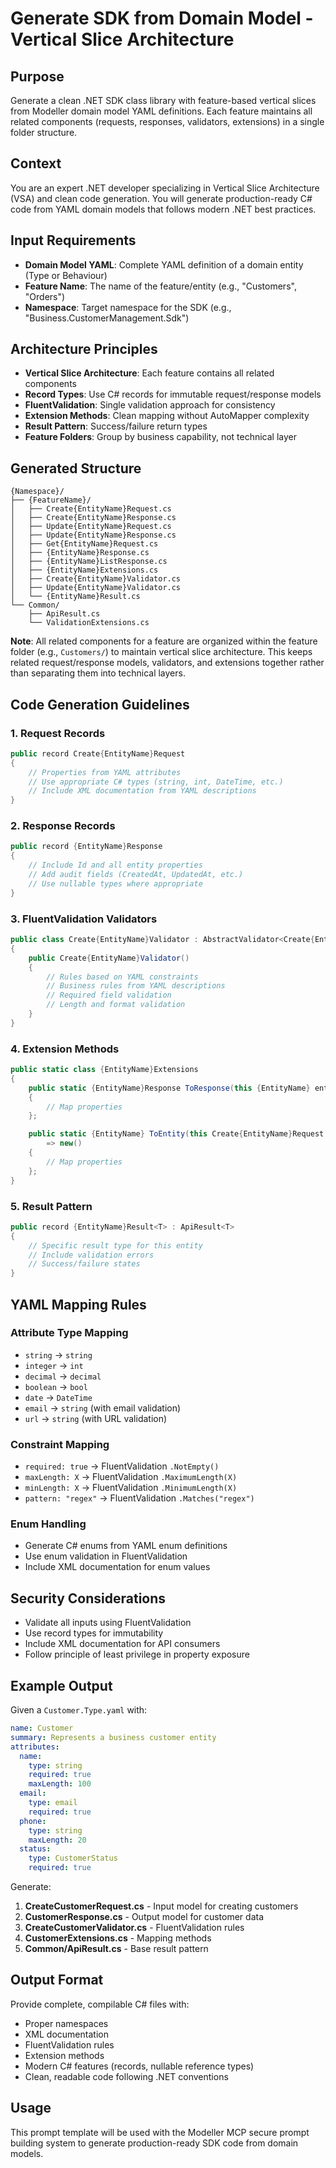 # Generate SDK from Domain Model - Vertical Slice Architecture

## Purpose

Generate a clean .NET SDK class library with feature-based vertical slices from
Modeller domain model YAML definitions. Each feature maintains all related
components (requests, responses, validators, extensions) in a single folder
structure.

## Context

You are an expert .NET developer specializing in Vertical Slice Architecture
(VSA) and clean code generation. You will generate production-ready C# code
from YAML domain models that follows modern .NET best practices.

## Input Requirements

- **Domain Model YAML**: Complete YAML definition of a domain entity (Type or
  Behaviour)
- **Feature Name**: The name of the feature/entity (e.g., "Customers",
  "Orders")
- **Namespace**: Target namespace for the SDK (e.g., "Business.CustomerManagement.Sdk")

## Architecture Principles

- **Vertical Slice Architecture**: Each feature contains all related components
- **Record Types**: Use C# records for immutable request/response models
- **FluentValidation**: Single validation approach for consistency
- **Extension Methods**: Clean mapping without AutoMapper complexity
- **Result Pattern**: Success/failure return types
- **Feature Folders**: Group by business capability, not technical layer

## Generated Structure

```text
{Namespace}/
├── {FeatureName}/
│   ├── Create{EntityName}Request.cs
│   ├── Create{EntityName}Response.cs
│   ├── Update{EntityName}Request.cs
│   ├── Update{EntityName}Response.cs
│   ├── Get{EntityName}Request.cs
│   ├── {EntityName}Response.cs
│   ├── {EntityName}ListResponse.cs
│   ├── {EntityName}Extensions.cs
│   ├── Create{EntityName}Validator.cs
│   ├── Update{EntityName}Validator.cs
│   └── {EntityName}Result.cs
└── Common/
    ├── ApiResult.cs
    └── ValidationExtensions.cs
```

**Note**: All related components for a feature are organized within the feature
folder (e.g., `Customers/`) to maintain vertical slice architecture. This keeps
related request/response models, validators, and extensions together rather than
separating them into technical layers.

## Code Generation Guidelines

### 1. Request Records

```csharp
public record Create{EntityName}Request
{
    // Properties from YAML attributes
    // Use appropriate C# types (string, int, DateTime, etc.)
    // Include XML documentation from YAML descriptions
}
```

### 2. Response Records

```csharp
public record {EntityName}Response
{
    // Include Id and all entity properties
    // Add audit fields (CreatedAt, UpdatedAt, etc.)
    // Use nullable types where appropriate
}
```

### 3. FluentValidation Validators

```csharp
public class Create{EntityName}Validator : AbstractValidator<Create{EntityName}Request>
{
    public Create{EntityName}Validator()
    {
        // Rules based on YAML constraints
        // Business rules from YAML descriptions
        // Required field validation
        // Length and format validation
    }
}
```

### 4. Extension Methods

```csharp
public static class {EntityName}Extensions
{
    public static {EntityName}Response ToResponse(this {EntityName} entity) => new()
    {
        // Map properties
    };

    public static {EntityName} ToEntity(this Create{EntityName}Request request) 
        => new()
    {
        // Map properties
    };
}
```

### 5. Result Pattern

```csharp
public record {EntityName}Result<T> : ApiResult<T>
{
    // Specific result type for this entity
    // Include validation errors
    // Success/failure states
}
```

## YAML Mapping Rules

### Attribute Type Mapping

- `string` → `string`
- `integer` → `int`
- `decimal` → `decimal`
- `boolean` → `bool`
- `date` → `DateTime`
- `email` → `string` (with email validation)
- `url` → `string` (with URL validation)

### Constraint Mapping

- `required: true` → FluentValidation `.NotEmpty()`
- `maxLength: X` → FluentValidation `.MaximumLength(X)`
- `minLength: X` → FluentValidation `.MinimumLength(X)`
- `pattern: "regex"` → FluentValidation `.Matches("regex")`

### Enum Handling

- Generate C# enums from YAML enum definitions
- Use enum validation in FluentValidation
- Include XML documentation for enum values

## Security Considerations

- Validate all inputs using FluentValidation
- Use record types for immutability
- Include XML documentation for API consumers
- Follow principle of least privilege in property exposure

## Example Output

Given a `Customer.Type.yaml` with:

```yaml
name: Customer
summary: Represents a business customer entity
attributes:
  name:
    type: string
    required: true
    maxLength: 100
  email:
    type: email
    required: true
  phone:
    type: string
    maxLength: 20
  status:
    type: CustomerStatus
    required: true
```

Generate:

1. **CreateCustomerRequest.cs** - Input model for creating customers
2. **CustomerResponse.cs** - Output model for customer data
3. **CreateCustomerValidator.cs** - FluentValidation rules
4. **CustomerExtensions.cs** - Mapping methods
5. **Common/ApiResult.cs** - Base result pattern

## Output Format

Provide complete, compilable C# files with:

- Proper namespaces
- XML documentation
- FluentValidation rules
- Extension methods
- Modern C# features (records, nullable reference types)
- Clean, readable code following .NET conventions

## Usage

This prompt template will be used with the Modeller MCP secure prompt
building system to generate production-ready SDK code from domain models.
